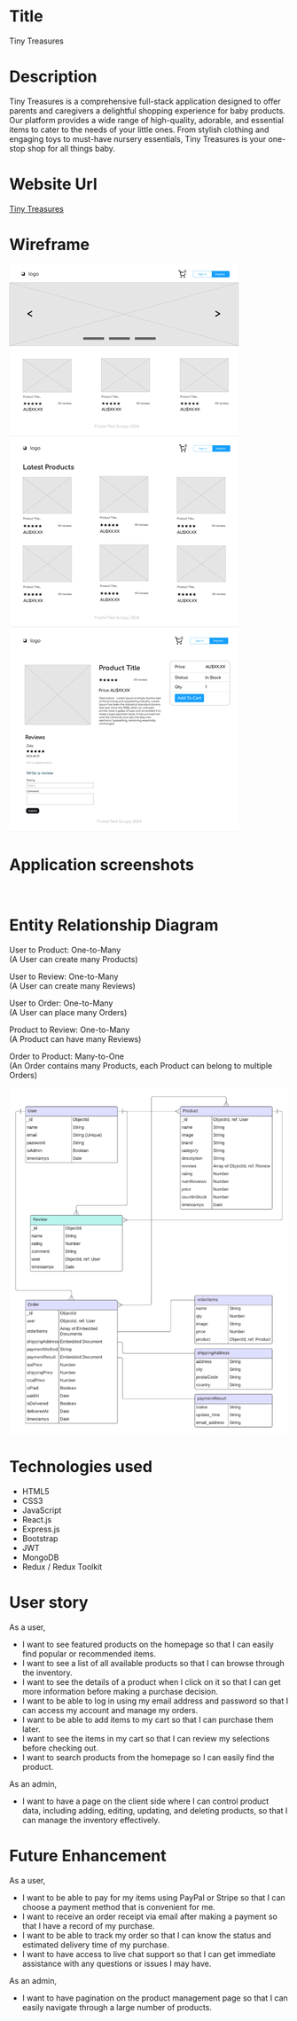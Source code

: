 # Title

Tiny Treasures

# Description

Tiny Treasures is a comprehensive full-stack application designed to offer parents and caregivers a delightful shopping experience for baby products. Our platform provides a wide range of high-quality, adorable, and essential items to cater to the needs of your little ones. From stylish clothing and engaging toys to must-have nursery essentials, Tiny Treasures is your one-stop shop for all things baby.

# Website Url

[Tiny Treasures](https://tiny-treasures-zala.onrender.com/)

# Wireframe

![](public/images/wireframe.png)

# Application screenshots

![]()

# Entity Relationship Diagram

User to Product: One-to-Many<br/>
(A User can create many Products)

User to Review: One-to-Many<br/>
(A User can create many Reviews)

User to Order: One-to-Many<br/>
(A User can place many Orders)

Product to Review: One-to-Many<br/>
(A Product can have many Reviews)

Order to Product: Many-to-One<br/>
(An Order contains many Products, each Product can belong to multiple Orders)

![](public/images/update-erd.png)

# Technologies used

- HTML5
- CSS3
- JavaScript
- React.js
- Express.js
- Bootstrap
- JWT
- MongoDB
- Redux / Redux Toolkit

# User story

As a user,

- I want to see featured products on the homepage so that I can easily find popular or recommended items.
- I want to see a list of all available products so that I can browse through the inventory.
- I want to see the details of a product when I click on it so that I can get more information before making a purchase decision.
- I want to be able to log in using my email address and password so that I can access my account and manage my orders.
- I want to be able to add items to my cart so that I can purchase them later.
- I want to see the items in my cart so that I can review my selections before checking out.
- I want to search products from the homepage so I can easily find the product.

As an admin,

- I want to have a page on the client side where I can control product data, including adding, editing, updating, and deleting products, so that I can manage the inventory effectively.

# Future Enhancement

As a user,

- I want to be able to pay for my items using PayPal or Stripe so that I can choose a payment method that is convenient for me.
- I want to receive an order receipt via email after making a payment so that I have a record of my purchase.
- I want to be able to track my order so that I can know the status and estimated delivery time of my purchase.
- I want to have access to live chat support so that I can get immediate assistance with any questions or issues I may have.

As an admin,

- I want to have pagination on the product management page so that I can easily navigate through a large number of products.
